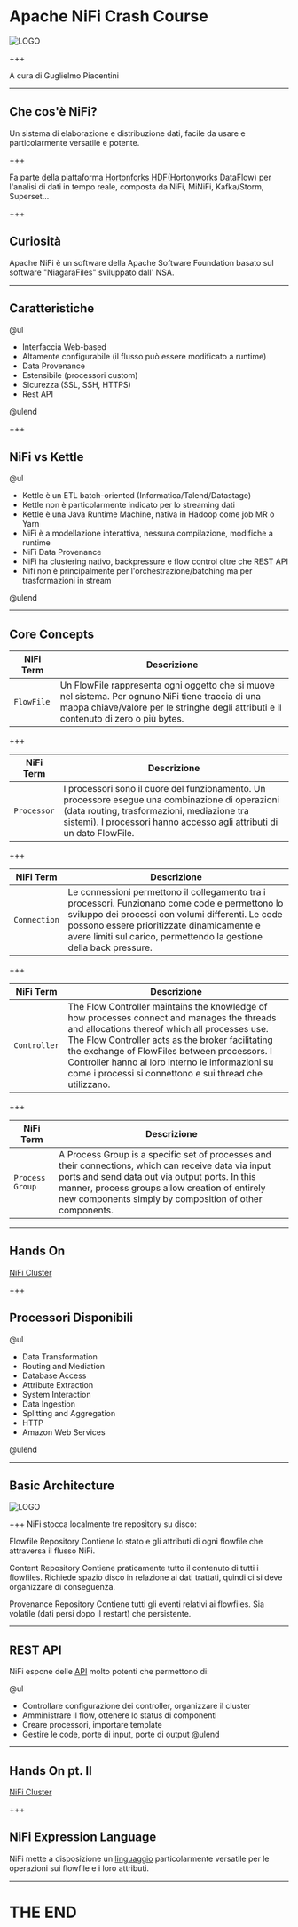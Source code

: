 # Apache NiFi Crash Course

![LOGO](https://solace.com/wp-content/uploads/2017/05/nifi.jpg)

+++

A cura di Guglielmo Piacentini

---

## Che cos'è NiFi?

Un sistema di elaborazione e distribuzione dati, facile da usare e particolarmente versatile e potente. 

+++

Fa parte della piattaforma [Hortonforks HDF](https://it.hortonworks.com/products/data-platforms/hdf/)(Hortonworks DataFlow) per l'analisi di dati in tempo reale, composta da NiFi, MiNiFi, Kafka/Storm, Superset...  

+++

## Curiosità

Apache NiFi è un software della Apache Software Foundation basato sul software "NiagaraFiles" sviluppato dall' NSA.

---

## Caratteristiche

@ul

- Interfaccia Web-based
- Altamente configurabile (il flusso può essere modificato a runtime)
- Data Provenance 
- Estensibile (processori custom)
- Sicurezza (SSL, SSH, HTTPS)
- Rest API

@ulend

+++

## NiFi vs Kettle

@ul

- Kettle è un ETL batch-oriented (Informatica/Talend/Datastage)
- Kettle non è particolarmente indicato per lo streaming dati
- Kettle è una Java Runtime Machine, nativa in Hadoop come job MR o Yarn 
- NiFi è a modellazione interattiva, nessuna compilazione, modifiche a runtime
- NiFi Data Provenance
- NiFi ha clustering nativo, backpressure e flow control oltre che REST API
- Nifi non è principalmente per l'orchestrazione/batching ma per trasformazioni in stream

@ulend

---

## Core Concepts

| NiFi Term | Descrizione |
| --- | --- |
| `FlowFile` | Un FlowFile rappresenta ogni oggetto che si muove nel sistema. Per ognuno NiFi tiene traccia di una mappa chiave/valore per le stringhe degli attributi e il contenuto di zero o più bytes.|

+++

| NiFi Term | Descrizione |
| --- | --- |
| `Processor` | I processori sono il cuore del funzionamento. Un processore esegue una combinazione di operazioni (data routing, trasformazioni, mediazione tra sistemi). I processori hanno accesso agli attributi di un dato FlowFile.|

+++

| NiFi Term | Descrizione |
| --- | --- |
| `Connection` | Le connessioni permettono il collegamento tra i processori. Funzionano come code e permettono lo sviluppo dei processi con volumi differenti. Le code possono essere prioritizzate dinamicamente e avere limiti sul carico, permettendo la gestione della back pressure.|

+++

| NiFi Term | Descrizione |
| --- | --- |
| `Controller` | The Flow Controller maintains the knowledge of how processes connect and manages the threads and allocations thereof which all processes use. The Flow Controller acts as the broker facilitating the exchange of FlowFiles between processors. I Controller hanno al loro interno le informazioni su come i processi si connettono e sui thread che utilizzano.|

+++

| NiFi Term | Descrizione |
| --- | --- |
| `Process Group` | A Process Group is a specific set of processes and their connections, which can receive data via input ports and send data out via output ports. In this manner, process groups allow creation of entirely new components simply by composition of other components. |

---

## Hands On
[NiFi Cluster](http://10.121.172.33:32770/nifi/?processGroupId=25538a74-016a-1000-ffff-ffffe8292de3&componentIds=)

+++

## Processori Disponibili

@ul

- Data Transformation
- Routing and Mediation
- Database Access
- Attribute Extraction
- System Interaction
- Data Ingestion
- Splitting and Aggregation
- HTTP
- Amazon Web Services

@ulend

---

## Basic Architecture

![LOGO](https://www.tutorialspoint.com/apache_nifi/images/apache_web_server.jpg)

+++
NiFi stocca localmente tre repository su disco:

Flowfile Repository
Contiene lo stato e gli attributi di ogni flowfile che attraversa il flusso NiFi.

Content Repository
Contiene praticamente tutto il contenuto di tutti i flowfiles. Richiede spazio disco in relazione ai dati trattati, quindi ci si deve organizzare di conseguenza.

Provenance Repository
Contiene tutti gli eventi relativi ai flowfiles. Sia volatile (dati persi dopo il restart) che persistente.

---

## REST API
NiFi espone delle [API](https://nifi.apache.org/docs/nifi-docs/rest-api/index.html) molto potenti che permettono di:

@ul
- Controllare configurazione dei controller, organizzare il cluster
- Amministrare il flow, ottenere lo status di componenti
- Creare processori, importare template 
- Gestire le code, porte di input, porte di output
@ulend

---

## Hands On pt. II

[NiFi Cluster](http://10.121.172.33:32770/nifi/?processGroupId=25538a74-016a-1000-ffff-ffffe8292de3&componentIds=)

+++

## NiFi Expression Language

NiFi mette a disposizione un [linguaggio](https://nifi.apache.org/docs/nifi-docs/html/expression-language-guide.html) particolarmente versatile per le operazioni sui flowfile e i loro attributi.

---

# THE END

